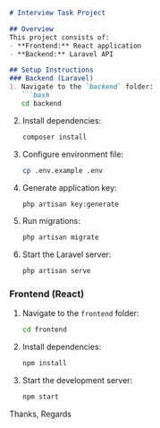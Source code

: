 ```md
# Interview Task Project

## Overview
This project consists of:
- **Frontend:** React application
- **Backend:** Laravel API

## Setup Instructions
### Backend (Laravel)
1. Navigate to the `backend` folder:  
   ```bash
   cd backend
   ```
2. Install dependencies:  
   ```bash
   composer install
   ```
3. Configure environment file:  
   ```bash
   cp .env.example .env
   ```
4. Generate application key:  
   ```bash
   php artisan key:generate
   ```
5. Run migrations:  
   ```bash
   php artisan migrate
   ```
6. Start the Laravel server:  
   ```bash
   php artisan serve
   ```

### Frontend (React)
1. Navigate to the `frontend` folder:  
   ```bash
   cd frontend
   ```
2. Install dependencies:  
   ```bash
   npm install
   ```
3. Start the development server:  
   ```bash
   npm start
   ```

Thanks, Regards 
